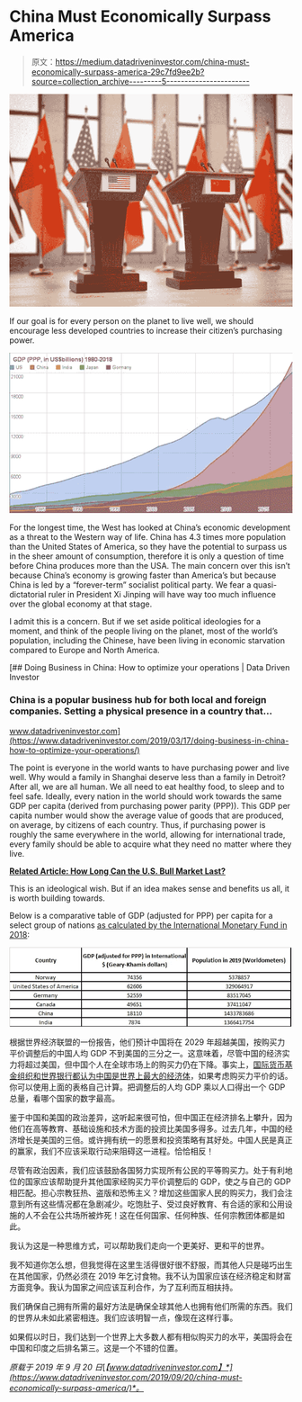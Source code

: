 # China Must Economically Surpass America

> 原文：<https://medium.datadriveninvestor.com/china-must-economically-surpass-america-29c7fd9ee2b?source=collection_archive---------5----------------------->

![](img/2375f95d639693de0b3ca5323d35aec6.png)

If our goal is for every person on the planet to live well, we should encourage less developed countries to increase their citizen’s purchasing power.

![](img/3a771a5d20167d14df9b23715d401f5f.png)

For the longest time, the West has looked at China’s economic development as a threat to the Western way of life. China has 4.3 times more population than the United States of America, so they have the potential to surpass us in the sheer amount of consumption, therefore it is only a question of time before China produces more than the USA. The main concern over this isn’t because China’s economy is growing faster than America’s but because China is led by a “forever-term” socialist political party. We fear a quasi-dictatorial ruler in President Xi Jinping will have way too much influence over the global economy at that stage.

I admit this is a concern. But if we set aside political ideologies for a moment, and think of the people living on the planet, most of the world’s population, including the Chinese, have been living in economic starvation compared to Europe and North America.

[](https://www.datadriveninvestor.com/2019/03/17/doing-business-in-china-how-to-optimize-your-operations/) [## Doing Business in China: How to optimize your operations | Data Driven Investor

### China is a popular business hub for both local and foreign companies. Setting a physical presence in a country that…

www.datadriveninvestor.com](https://www.datadriveninvestor.com/2019/03/17/doing-business-in-china-how-to-optimize-your-operations/) 

The point is everyone in the world wants to have purchasing power and live well. Why would a family in Shanghai deserve less than a family in Detroit? After all, we are all human. We all need to eat healthy food, to sleep and to feel safe. Ideally, every nation in the world should work towards the same GDP per capita (derived from purchasing power parity (PPP)). This GDP per capita number would show the average value of goods that are produced, on average, by citizens of each country. Thus, if purchasing power is roughly the same everywhere in the world, allowing for international trade, every family should be able to acquire what they need no matter where they live.

[**Related Article: How Long Can the U.S. Bull Market Last?**](https://www.datadriveninvestor.com/2019/07/05/how-long-can-the-u-s-bull-market-last/)

This is an ideological wish. But if an idea makes sense and benefits us all, it is worth building towards.

Below is a comparative table of GDP (adjusted for PPP) per capita for a select group of nations [as calculated by the International Monetary Fund in 2018](https://en.wikipedia.org/wiki/List_of_countries_by_GDP_(PPP)_per_capita):

![](img/6eb2b2b7838df88d6632bec02532d492.png)

根据世界经济联盟的一份报告，他们预计中国将在 2029 年超越美国，按购买力平价调整后的中国人均 GDP 不到美国的三分之一。这意味着，尽管中国的经济实力将超过美国，但中国个人在全球市场上的购买力仍在下降。事实上，[国际货币基金组织和世界银行都认为中国是世界上最大的经济体](https://datacatalog.worldbank.org/dataset/gdp-ranking-ppp-based)，如果考虑购买力平价的话。你可以使用上面的表格自己计算。把调整后的人均 GDP 乘以人口得出一个 GDP 总量，看哪个国家的数字最高。

鉴于中国和美国的政治差异，这听起来很可怕，但中国正在经济排名上攀升，因为他们在高等教育、基础设施和技术方面的投资比美国多得多。过去几年，中国的经济增长是美国的三倍。或许拥有统一的愿景和投资策略有其好处。中国人民是真正的赢家，我们不应该采取行动来阻碍这一进程。恰恰相反！

尽管有政治因素，我们应该鼓励各国努力实现所有公民的平等购买力。处于有利地位的国家应该帮助提升其他国家经购买力平价调整后的 GDP，使之与自己的 GDP 相匹配。担心宗教狂热、盗版和恐怖主义？增加这些国家人民的购买力，我们会注意到所有这些情况都在急剧减少。吃饱肚子、受过良好教育、有合适的家和公用设施的人不会在公共场所被炸死！这在任何国家、任何种族、任何宗教团体都是如此。

我认为这是一种思维方式，可以帮助我们走向一个更美好、更和平的世界。

我不知道你怎么想，但我觉得在这里生活得很好很不舒服，而其他人只是碰巧出生在其他国家，仍然必须在 2019 年乞讨食物。我不认为国家应该在经济稳定和财富方面竞争。我认为国家之间应该互利合作，为了互利而互相扶持。

我们确保自己拥有所需的最好方法是确保全球其他人也拥有他们所需的东西。我们的世界从未如此紧密相连。我们应该明智一点，像现在这样行事。

如果假以时日，我们达到一个世界上大多数人都有相似购买力的水平，美国将会在中国和印度之后排名第三。这是一个不错的位置。

*原载于 2019 年 9 月 20 日*[*【www.datadriveninvestor.com】*](https://www.datadriveninvestor.com/2019/09/20/china-must-economically-surpass-america/)*。*